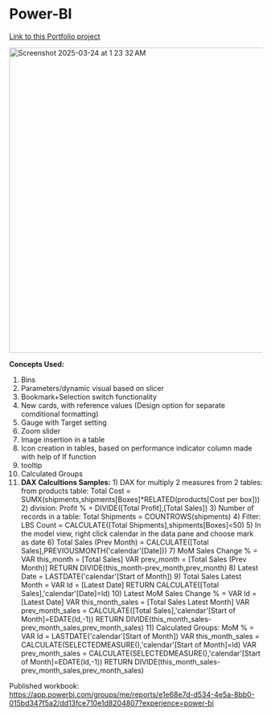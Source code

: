 # Power-BI

[Link to this Portfolio project](https://app.powerbi.com/view?r=eyJrIjoiZmU2ODcwOTItNTBlZS00ZDViLTgyOWUtNWZmOWNmMzc4OTc3IiwidCI6ImNlN2MyYzVlLTQ1NmEtNGM5NC1iMWU2LTIyNDQ0ODdiNWNhOSIsImMiOjJ9)

<img width="607" alt="Screenshot 2025-03-24 at 1 23 32 AM" src="https://github.com/user-attachments/assets/d421278f-790b-43b9-a591-009e8c8822d0" />



**Concepts Used:**
1) Bins
2) Parameters/dynamic visual based on slicer
3) Bookmark+Selection switch functionality
4) New cards, with reference values (Design option for separate comditional formatting)
5) Gauge with Target setting
6) Zoom slider
7) Image insertion in a table
8) Icon creation in tables, based on performance indicator column made with help of If function
9) tooltip
10) Calculated Groups
11) **DAX Calcultions Samples:**
        1) DAX for multiply 2 measures from 2 tables: 
        from products table: Total Cost = SUMX(shipments,shipments[Boxes]*RELATED(products[Cost per box]))
        2) division: Profit % = DIVIDE([Total Profit],[Total Sales])
        3) Number of records in a table: Total Shipments = COUNTROWS(shipments)
        4) Filter: LBS Count = CALCULATE([Total Shipments],shipments[Boxes]<50)
        5) In the model view, right click calendar in the data pane and choose mark as date
        6) Total Sales (Prev Month) = CALCULATE([Total Sales],PREVIOUSMONTH('calendar'[Date]))
        7) MoM Sales Change % = 
                VAR this_month = [Total Sales]
                VAR prev_month = [Total Sales (Prev Month)]
            RETURN 
                DIVIDE(this_month-prev_month,prev_month)
        8) Latest Date = LASTDATE('calendar'[Start of Month])
        9) Total Sales Latest Month = 
                VAR ld = [Latest Date]
            RETURN
                CALCULATE([Total Sales],'calendar'[Date]=ld)
        10) Latest MoM Sales Change % = 
                VAR ld = [Latest Date]
                VAR this_month_sales = [Total Sales Latest Month]
                VAR prev_month_sales = CALCULATE([Total Sales],'calendar'[Start of Month]=EDATE(ld,-1))
            RETURN DIVIDE(this_month_sales-prev_month_sales,prev_month_sales)
        11) Calculated Groups:
            MoM % = 
                VAR ld = LASTDATE('calendar'[Start of Month])
                VAR this_month_sales = CALCULATE(SELECTEDMEASURE(),'calendar'[Start of Month]=ld)
                VAR prev_month_sales = CALCULATE(SELECTEDMEASURE(),'calendar'[Start of Month]=EDATE(ld,-1))
            RETURN DIVIDE(this_month_sales-prev_month_sales,prev_month_sales)

Published workbook: https://app.powerbi.com/groups/me/reports/e1e68e7d-d534-4e5a-8bb0-015bd347f5a2/dd13fce710e1d8204807?experience=power-bi
